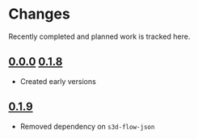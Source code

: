 # Changes
Recently completed and planned work is tracked here.

## [0.0.0](.) [0.1.8](.)
- Created early versions

## [0.1.9](.)
- Removed dependency on `s3d-flow-json`
